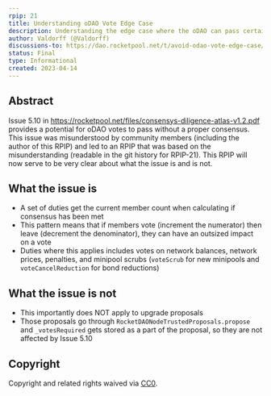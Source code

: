 ```yaml
---
rpip: 21
title: Understanding oDAO Vote Edge Case
description: Understanding the edge case where the oDAO can pass certain votes below consensus
author: Valdorff (@Valdorff)
discussions-to: https://dao.rocketpool.net/t/avoid-odao-vote-edge-case/1657
status: Final
type: Informational
created: 2023-04-14
---
```



## Abstract
Issue 5.10 in https://rocketpool.net/files/consensys-diligence-atlas-v1.2.pdf provides a potential
for oDAO votes to pass without a proper consensus. This issue was misunderstood by community members
(including the author of this RPIP) and led to an RPIP that was based on the misunderstanding
(readable in the git history for RPIP-21). This RPIP will now serve to be very clear about what the
issue is and is not.

## What the issue is
- A set of duties get the current member count when calculating if consensus has been met
- This pattern means that if members vote (increment the numerator) then leave (decrement the
  denominator), they can have an outsized impact on a vote
- Duties where this applies includes votes on network balances, network prices, penalties,
  and minipool scrubs (`voteScrub` for new minipools and `voteCancelReduction` for bond reductions)

## What the issue is not
- This importantly does NOT apply to upgrade proposals
- Those proposals go through `RocketDAONodeTrustedProposals.propose` and `_votesRequired` gets
  stored as a part of the proposal, so they are not affected by Issue 5.10

## Copyright
Copyright and related rights waived via [CC0](https://creativecommons.org/publicdomain/zero/1.0/).